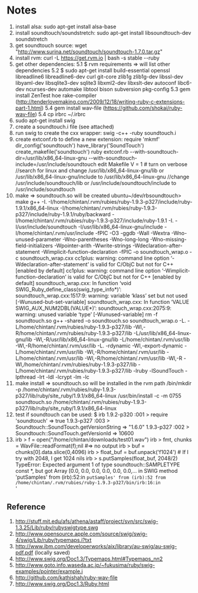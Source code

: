 Notes
=====

1. install alsa: sudo apt-get install alsa-base
2. install soundtouch/soundstretch: sudo apt-get install libsoundtouch-dev soundstretch
3. get soundtouch source: wget "http://www.surina.net/soundtouch/soundtouch-1.7.0.tar.gz"
4. install rvm: curl -L https://get.rvm.io | bash -s stable --ruby
5. get other dependencies:
5.1 $ rvm requirements => will list other dependencies
5.2 $ sudo apt-get install build-essential openssl libreadline6 libreadline6-dev curl git-core zlib1g zlib1g-dev libssl-dev libyaml-dev libsqlite3-dev sqlite3 libxml2-dev libxslt-dev autoconf libc6-dev ncurses-dev automake libtool bison subversion pkg-config
5.3 gem install ZenTest hoe rake-compiler (http://tenderlovemaking.com/2009/12/18/writing-ruby-c-extensions-part-1.html)
5.4 gem install wav-file (https://github.com/shokai/ruby-wav-file)
5.4 cp irbrc ~/.irbrc
6. sudo apt-get install swig
7. create a soundtouch.i file (see attached)
8. run swig to create the cxx wrapper: swig -c++ -ruby soundtouch.i 
9. create extconf.rb to define a new extension: 
	require 'mkmf'
	dir_config('soundtouch')
	have_library('SoundTouch')
	create_makefile('soundtouch')
	ruby extconf.rb --with-soundtouch-dir=/usr/lib/x86_64-linux-gnu --with-soundtouch-include=/usr/include/soundtouch
	edit Makefile
	V = 1 # turn on verbose
	//search for linux and change /usr/lib/x86_64-linux-gnu/lib or /usr/lib/x86_64-linux-gnu/include to /usr/lib/x86_64-linux-gnu
	//change /usr/include/soundtouch/lib or /usr/include/soundtouch/include to /usr/include/soundtouch
10. make => soundtouch.so will be created
	ubuntu~/dev/rbsoundtouch> make
	g++ -I. -I/home/chintan/.rvm/rubies/ruby-1.9.3-p327/include/ruby-1.9.1/x86_64-linux -I/home/chintan/.rvm/rubies/ruby-1.9.3-p327/include/ruby-1.9.1/ruby/backward -I/home/chintan/.rvm/rubies/ruby-1.9.3-p327/include/ruby-1.9.1 -I. -I/usr/include/soundtouch -I/usr/lib/x86_64-linux-gnu/include    -I/home/chintan/.rvm/usr/include -fPIC -O3 -ggdb -Wall -Wextra -Wno-unused-parameter -Wno-parentheses -Wno-long-long -Wno-missing-field-initializers -Wpointer-arith -Wwrite-strings -Wdeclaration-after-statement -Wimplicit-function-declaration  -fPIC   -o soundtouch_wrap.o -c soundtouch_wrap.cxx
	cc1plus: warning: command line option ‘-Wdeclaration-after-statement’ is valid for C/ObjC but not for C++ [enabled by default]
	cc1plus: warning: command line option ‘-Wimplicit-function-declaration’ is valid for C/ObjC but not for C++ [enabled by default]
	soundtouch_wrap.cxx: In function ‘void SWIG_Ruby_define_class(swig_type_info*)’:
	soundtouch_wrap.cxx:1517:9: warning: variable ‘klass’ set but not used [-Wunused-but-set-variable]
	soundtouch_wrap.cxx: In function ‘VALUE SWIG_AUX_NUM2DBL(VALUE*)’:
	soundtouch_wrap.cxx:2075:9: warning: unused variable ‘type’ [-Wunused-variable]
	rm -f soundtouch.so
	g++ -shared -o soundtouch.so soundtouch_wrap.o -L. -L/home/chintan/.rvm/rubies/ruby-1.9.3-p327/lib -Wl,-R/home/chintan/.rvm/rubies/ruby-1.9.3-p327/lib -L/usr/lib/x86_64-linux-gnu/lib -Wl,-R/usr/lib/x86_64-linux-gnu/lib -L/home/chintan/.rvm/usr/lib -Wl,-R/home/chintan/.rvm/usr/lib -L.  -rdynamic -Wl,-export-dynamic -L/home/chintan/.rvm/usr/lib  -Wl,-R/home/chintan/.rvm/usr/lib  -L/home/chintan/.rvm/usr/lib  -Wl,-R/home/chintan/.rvm/usr/lib    -Wl,-R -Wl,/home/chintan/.rvm/rubies/ruby-1.9.3-p327/lib -L/home/chintan/.rvm/rubies/ruby-1.9.3-p327/lib -lruby -lSoundTouch  -lpthread -lrt -ldl -lcrypt -lm   -lc
11. make install => soundtouch.so will be installed in the rvm path
	/bin/mkdir -p /home/chintan/.rvm/rubies/ruby-1.9.3-p327/lib/ruby/site_ruby/1.9.1/x86_64-linux
	/usr/bin/install -c -m 0755 soundtouch.so /home/chintan/.rvm/rubies/ruby-1.9.3-p327/lib/ruby/site_ruby/1.9.1/x86_64-linux
12. test if soundtouch can be used:
	$ irb
	1.9.2-p320 :001 > require 'soundtouch'
	 => true
	1.9.3-p327 :003 > Soundtouch::SoundTouch.getVersionString
	 => "1.6.0"
	1.9.3-p327 :002 > Soundtouch::SoundTouch.getVersionId
	 => 10600
13. irb > f = open("/home/chintan/downloads/test01.wav")
	irb > fmt, chunks = WavFile::readFormat(f);nil #=> no output
	irb > buf = chunks[0].data.slice(0,4096)
	irb > float_buf = buf.unpack('f1024') # If I try with 2048, I get 1024 nils
	irb > s.putSamples(float_buf, 2048/2)
	TypeError: Expected argument 1 of type soundtouch::SAMPLETYPE const *, but got Array [0.0, 0.0, 0.0, 0.0, 0.0, 0.0,...
		in SWIG method 'putSamples'
		from (irb):52:in `putSamples'
		from (irb):52
		from /home/chintan/.rvm/rubies/ruby-1.9.3-p327/bin/irb:16:in `<main>'

Reference
---------
1. http://stuff.mit.edu/afs/athena/astaff/project/svn/src/swig-1.3.25/Lib/ruby/rubyswigtype.swg
1. http://www.opensource.apple.com/source/swig/swig-4/swig/Lib/ruby/typemaps.i?txt
1. http://www.ibm.com/developerworks/aix/library/au-swig/au-swig-pdf.pdf (locally saved)
1. http://www.swig.org/Doc1.3/Typemaps.html#Typemaps_nn2
1. http://www.goto.info.waseda.ac.jp/~fukusima/ruby/swig-examples/pointer/example.i
1. http://github.com/kathishah/ruby-wav-file 
1. http://www.swig.org/Doc1.3/Ruby.html

